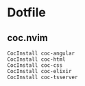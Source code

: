 # Dotfile

## coc.nvim
```
CocInstall coc-angular
CocInstall coc-html
CocInstall coc-css
CocInstall coc-elixir
CocInstall coc-tsserver
```
